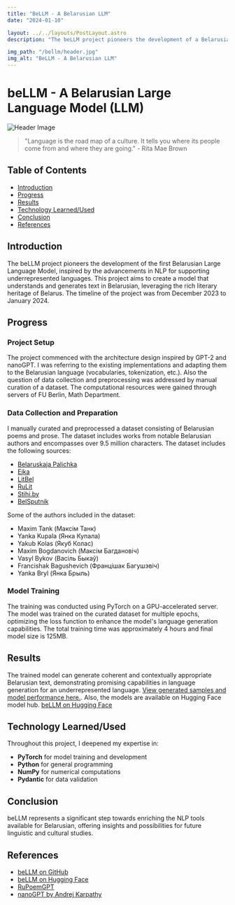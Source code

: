 ```yaml
---
title: "BeLLM - A Belarusian LLM"
date: "2024-01-10"

layout: ../../layouts/PostLayout.astro
description: "The beLLM project pioneers the development of a Belarusian Large Language Model (LLM), leveraging the rich literary heritage of Belarus to train a model capable of understanding and generating Belarusian text."

img_path: "/bellm/header.jpg"
img_alt: "BeLLM - A Belarusian LLM"
---
```


# beLLM - A Belarusian Large Language Model (LLM)

![Header Image](/bellm/road.jpg)

> "Language is the road map of a culture. It tells you where its people come from and where they are going." - Rita Mae Brown

## Table of Contents

- [Introduction](#introduction)
- [Progress](#progress)
- [Results](#results)
- [Technology Learned/Used](#technology-learnedused)
- [Conclusion](#conclusion)
- [References](#references)

## Introduction

The beLLM project pioneers the development of the first Belarusian Large Language Model, inspired by the advancements in NLP for supporting underrepresented languages. This project aims to create a model that understands and generates text in Belarusian, leveraging the rich literary heritage of Belarus. The timeline of the project was from December 2023 to January 2024.

## Progress

### Project Setup

The project commenced with the architecture design inspired by GPT-2 and nanoGPT. I was referring to the existing implementations and adapting them to the Belarusian language (vocabularies, tokenization, etc.). Also the question of data collection and preprocessing was addressed by manual curation of a dataset. The computational resources were gained through servers of FU Berlin, Math Department.

### Data Collection and Preparation

I manually curated and preprocessed a dataset consisting of Belarusian poems and prose. The dataset includes works from notable Belarusian authors and encompasses over 9.5 million characters.
The dataset includes the following sources:

- [Belaruskaja Palichka](https://knihi.com/)
- [Ejka](https://ejka.ru/)
- [LitBel](https://lit-bel.org/)
- [RuLit](https://www.rulit.me/)
- [Stihi.by](https://stihi.by/)
- [BelSputnik](https://bel.sputnik.by/)

Some of the authors included in the dataset:

- Maxim Tank (Максім Танк)
- Yanka Kupala (Янка Купала)
- Yakub Kolas (Якуб Колас)
- Maxim Bogdanovich (Максім Багдановіч)
- Vasyl Bykov (Васіль Быкаў)
- Francishak Bagushevich (Францішак Багушэвіч)
- Yanka Bryl (Янка Брыль)

### Model Training

The training was conducted using PyTorch on a GPU-accelerated server. The model was trained on the curated dataset for multiple epochs, optimizing the loss function to enhance the model's language generation capabilities. The total training time was approximately 4 hours
and final model size is 125MB.

## Results

The trained model can generate coherent and contextually appropriate Belarusian text, demonstrating promising capabilities in language generation for an underrepresented language. [View generated samples and model performance here.](https://github.com/gromdimon/beLLM).
Also, the models are available on Hugging Face model hub. [beLLM on Hugging Face](https://huggingface.co/gromdimon/beLLM)

## Technology Learned/Used

Throughout this project, I deepened my expertise in:

- **PyTorch** for model training and development
- **Python** for general programming
- **NumPy** for numerical computations
- **Pydantic** for data validation

## Conclusion

beLLM represents a significant step towards enriching the NLP tools available for Belarusian, offering insights and possibilities for future linguistic and cultural studies.

## References

- [beLLM on GitHub](https://github.com/gromdimon/beLLM)
- [beLLM on Hugging Face](https://huggingface.co/gromdimon/beLLM)
- [RuPoemGPT](https://github.com/gromdimon/ml-random/tree/master/rupoemgpt)
- [nanoGPT by Andrej Karpathy](https://github.com/karpathy/nanoGPT)
